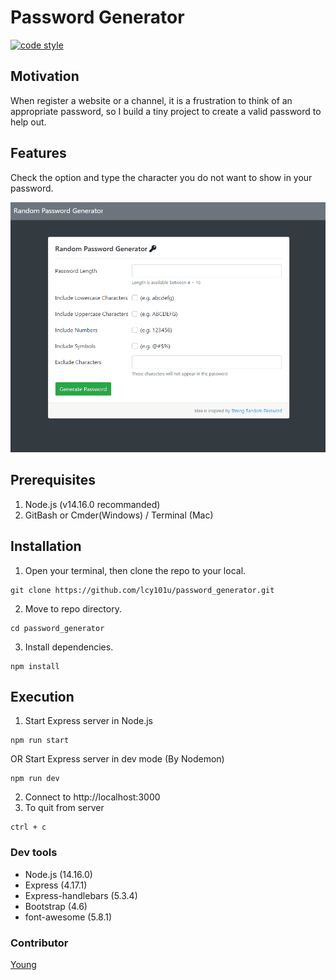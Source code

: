 # Password Generator
[![code style](https://img.shields.io/badge/code_style-standard-brightgreen.svg)](https://standardjs.com)

## Motivation

When register a website or a channel, it is a frustration to think of an appropriate password, 
so I build a tiny project to create a valid password to help out.

## Features

Check the option and type the character you do not want to show in your password.

![teach.gif](./public/img/pwd.gif)

## Prerequisites

1. Node.js (v14.16.0 recommanded)
2. GitBash or Cmder(Windows) / Terminal (Mac)

## Installation 

1. Open your terminal, then clone the repo to your local.
```
git clone https://github.com/lcy101u/password_generator.git
```
2. Move to repo directory.
```
cd password_generator
```
3. Install dependencies.
```
npm install
```

## Execution
1. Start Express server in Node.js
```
npm run start
```
OR Start Express server in dev mode (By Nodemon)
```
npm run dev
```
2. Connect to http://localhost:3000
3. To quit from server
```
ctrl + c
```

### Dev tools

- Node.js (14.16.0)
- Express (4.17.1)
- Express-handlebars (5.3.4)
- Bootstrap (4.6)
- font-awesome (5.8.1)

### Contributor

[Young](https://github.com/lcy101u)

